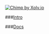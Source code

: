 [![Chimp by Xolv.io](http://chimpjs.com/images/logo.svg)](http://chimpjs.com/) 

###[Intro](http://chimpjs.com)

###[Docs](http://chimp.readme.io/docs)
